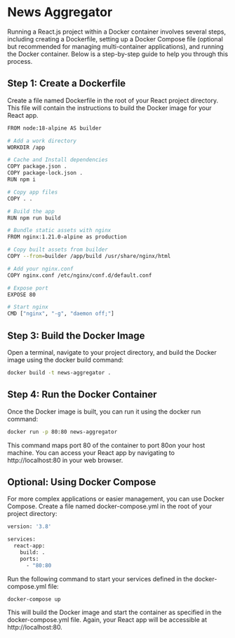 # News Aggregator

Running a React.js project within a Docker container involves several steps, including creating a Dockerfile, setting up a Docker Compose file (optional but recommended for managing multi-container applications), and running the Docker container. Below is a step-by-step guide to help you through this process.


## Step 1: Create a Dockerfile

Create a file named Dockerfile in the root of your React project directory. This file will contain the instructions to build the Docker image for your React app.

```bash
FROM node:18-alpine AS builder

# Add a work directory
WORKDIR /app

# Cache and Install dependencies
COPY package.json .
COPY package-lock.json .
RUN npm i

# Copy app files
COPY . .

# Build the app
RUN npm run build

# Bundle static assets with nginx
FROM nginx:1.21.0-alpine as production

# Copy built assets from builder
COPY --from=builder /app/build /usr/share/nginx/html

# Add your nginx.conf
COPY nginx.conf /etc/nginx/conf.d/default.conf

# Expose port
EXPOSE 80

# Start nginx
CMD ["nginx", "-g", "daemon off;"]

```
## Step 3: Build the Docker Image
Open a terminal, navigate to your project directory, and build the Docker image using the docker build command:

```bash
docker build -t news-aggregator .
```

## Step 4: Run the Docker Container
Once the Docker image is built, you can run it using the docker run command:

```bash
docker run -p 80:80 news-aggregator
```

This command maps port 80 of the container to port 80on your host machine. You can access your React app by navigating to http://localhost:80 in your web browser.


## Optional: Using Docker Compose

For more complex applications or easier management, you can use Docker Compose. Create a file named docker-compose.yml in the root of your project directory:

```bash
version: '3.8'

services:
  react-app:
    build: .
    ports:
      - "80:80

```

Run the following command to start your services defined in the docker-compose.yml file:


```bash
docker-compose up
```

This will build the Docker image and start the container as specified in the docker-compose.yml file. Again, your React app will be accessible at http://localhost:80.